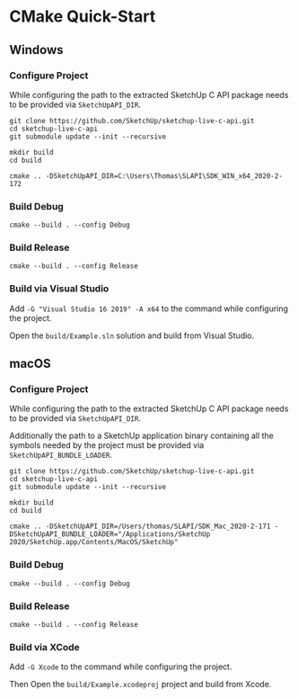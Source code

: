 # CMake Quick-Start

## Windows

### Configure Project

While configuring the path to the extracted SketchUp C API package needs to be provided via `SketchUpAPI_DIR`.

```
git clone https://github.com/SketchUp/sketchup-live-c-api.git
cd sketchup-live-c-api
git submodule update --init --recursive

mkdir build
cd build

cmake .. -DSketchUpAPI_DIR=C:\Users\Thomas\SLAPI\SDK_WIN_x64_2020-2-172
```

### Build Debug
```
cmake --build . --config Debug
```

### Build Release
```
cmake --build . --config Release
```

### Build via Visual Studio

Add `-G "Visual Studio 16 2019" -A x64` to the command while configuring the project.

Open the `build/Example.sln` solution and build from Visual Studio.

## macOS

### Configure Project

While configuring the path to the extracted SketchUp C API package needs to be provided via `SketchUpAPI_DIR`.

Additionally the path to a SketchUp application binary containing all the symbols needed by the project must be provided via `SketchUpAPI_BUNDLE_LOADER`.

```
git clone https://github.com/SketchUp/sketchup-live-c-api.git
cd sketchup-live-c-api
git submodule update --init --recursive

mkdir build
cd build

cmake .. -DSketchUpAPI_DIR=/Users/thomas/SLAPI/SDK_Mac_2020-2-171 -DSketchUpAPI_BUNDLE_LOADER="/Applications/SketchUp 2020/SketchUp.app/Contents/MacOS/SketchUp"
```

### Build Debug
```
cmake --build . --config Debug
```

### Build Release
```
cmake --build . --config Release
```

### Build via XCode

Add `-G Xcode` to the command while configuring the project.

Then Open the `build/Example.xcodeproj` project and build from Xcode.
